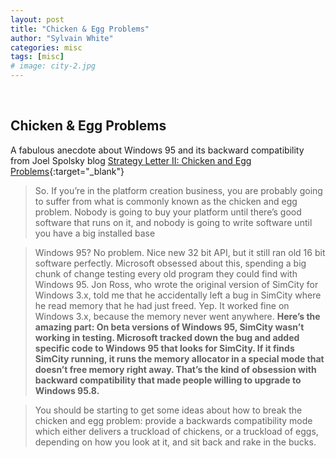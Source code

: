 ```yaml
---
layout: post
title: "Chicken & Egg Problems"
author: "Sylvain White"
categories: misc
tags: [misc]
# image: city-2.jpg
---
```

<br/>

## Chicken & Egg Problems

A fabulous anecdote about Windows 95 and its backward compatibility from Joel Spolsky blog [Strategy Letter II: Chicken and Egg Problems](https://www.joelonsoftware.com/2000/05/24/strategy-letter-ii-chicken-and-egg-problems/){:target="_blank"}

> So. If you’re in the platform creation business, you are probably going to suffer from what is commonly known as the chicken and egg problem. Nobody is going to buy your platform until there’s good software that runs on it, and nobody is going to write software until you have a big installed base

> Windows 95? No problem. Nice new 32 bit API, but it still ran old 16 bit software perfectly. Microsoft obsessed about this, spending a big chunk of change testing every old program they could find with Windows 95. Jon Ross, who wrote the original version of SimCity for Windows 3.x, told me that he accidentally left a bug in SimCity where he read memory that he had just freed. Yep. It worked fine on Windows 3.x, because the memory never went anywhere. **Here’s the amazing part: On beta versions of Windows 95, SimCity wasn’t working in testing. Microsoft tracked down the bug and added specific code to Windows 95 that looks for SimCity. If it finds SimCity running, it runs the memory allocator in a special mode that doesn’t free memory right away. That’s the kind of obsession with backward compatibility that made people willing to upgrade to Windows 95.8.**

> You should be starting to get some ideas about how to break the chicken and egg problem: provide a backwards compatibility mode which either delivers a truckload of chickens, or a truckload of eggs, depending on how you look at it, and sit back and rake in the bucks.